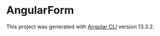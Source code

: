 # AngularForm

This project was generated with [Angular CLI](https://github.com/angular/angular-cli) version 13.3.2.
